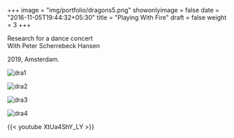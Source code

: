 +++
image = "img/portfolio/dragons5.png"
showonlyimage = false
date = "2016-11-05T19:44:32+05:30"
title = "Playing With Fire"
draft = false
weight = 3
+++

Research for a dance concert  
With Peter Scherrebeck Hansen

2019, Amsterdam.
<!--more-->

![dra1][1]

![dra2][2]

![dra3][3]

![dra4][4]


{{< youtube XtUa4ShY_LY >}}

[1]: /img/portfolio/dragons1.png
[2]: /img/portfolio/drangons2.png
[3]: /img/portfolio/dragons3.png
[4]: /img/portfolio/dragons4.png
